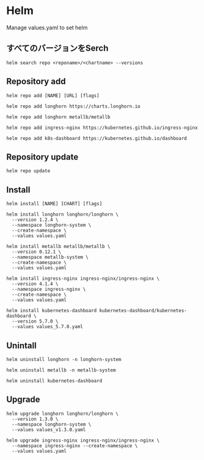 # Helm
Manage values.yaml to set helm

## すべてのバージョンをSerch
```
helm search repo <reponame>/<chartname> --versions
```

## Repository add
```
helm repo add [NAME] [URL] [flags]
```

```
helm repo add longhorn https://charts.longhorn.io
```
```
helm repo add longhorn metallb/metallb
```
```
helm repo add ingress-nginx https://kubernetes.github.io/ingress-nginx
```
```
helm repo add k8s-dashboard https://kubernetes.github.io/dashboard
```

## Repository update
```
helm repo update
```

## Install
```
helm install [NAME] [CHART] [flags]
```

```
helm install longhorn longhorn/longhorn \
  --version 1.2.4 \
  --namespace longhorn-system \
  --create-namespace \
  --values values.yaml
```
```
helm install metallb metallb/metallb \
  --version 0.12.1 \
  --namespace metallb-system \
  --create-namespace \
  --values values.yaml
```
```
helm install ingress-nginx ingress-nginx/ingress-nginx \
  --version 4.1.4 \
  --namespace ingress-nginx \
  --create-namespace \
  --values values.yaml
```
```
helm install kubernetes-dashboard kubernetes-dashboard/kubernetes-dashboard \
  --version 5.7.0 \
  --values values_5.7.0.yaml
```

## Unintall
```
helm uninstall longhorn -n longhorn-system
```
```
helm uninstall metallb -n metallb-system
```
```
helm uninstall kubernetes-dashboard
```

## Upgrade
```
helm upgrade longhorn longhorn/longhorn \
  --version 1.3.0 \
  --namespace longhorn-system \
  --values values_v1.3.0.yaml
```
```
helm upgrade ingress-nginx ingress-nginx/ingress-nginx \
  --namespace ingress-nginx --create-namespace \
  --values values.yaml
```